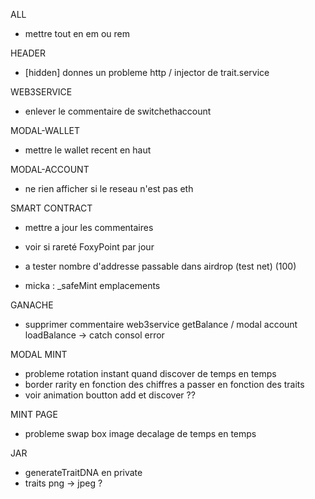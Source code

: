 ALL
- mettre tout en em ou rem

HEADER
- [hidden] donnes un probleme http / injector de trait.service

WEB3SERVICE
- enlever le commentaire de switchethaccount

MODAL-WALLET
- mettre le wallet recent en haut

MODAL-ACCOUNT
- ne rien afficher si le reseau n'est pas eth

SMART CONTRACT
- mettre a jour les commentaires
- voir si rareté FoxyPoint par jour
- a tester nombre d'addresse passable dans airdrop (test net) (100)

- micka : _safeMint emplacements




GANACHE
- supprimer commentaire web3service getBalance / modal account loadBalance -> catch consol error

MODAL MINT
- probleme rotation instant quand discover de temps en temps
- border rarity en fonction des chiffres a passer en fonction des traits
- voir animation boutton add et discover ??


MINT PAGE
- probleme swap box image decalage de temps en temps


JAR 
- generateTraitDNA en private
- traits png -> jpeg ?